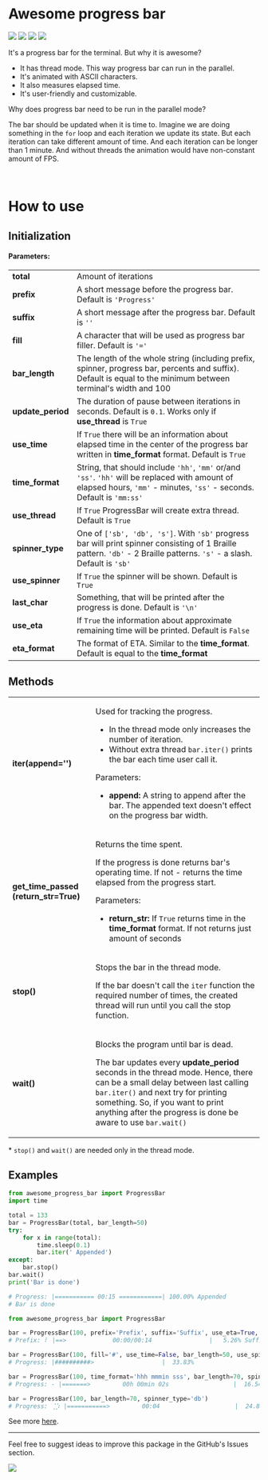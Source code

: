 # Awesome progress bar
![](https://img.shields.io/pypi/v/awesome-progress-bar?color=blue&style=flat-square)
![](https://img.shields.io/pypi/dm/awesome-progress-bar?color=blue&style=flat-square)
![](https://img.shields.io/pypi/l/awesome-progress-bar?color=blue&style=flat-square)
![](https://img.shields.io/pypi/pyversions/awesome-progress-bar?style=flat-square)

It's a progress bar for the terminal. But why it is awesome?
- It has thread mode. This way progress bar can run in the parallel.
- It's animated with ASCII characters.
- It also measures elapsed time.
- It's user-friendly and customizable.

Why does progress bar need to be run in the parallel mode?

The bar should be updated when it is time to. Imagine we are doing something in the `for`
loop and each iteration we update its state. But each iteration can take different amount
of time. And each iteration can be longer than 1 minute. And without threads the animation
would have non-constant amount of FPS.

<br />

# How to use

## Initialization

#### Parameters:

<table>
    <tr>
        <td><b>total</b></td>
        <td>Amount of iterations</td>
    </tr>
    <tr>
        <td><b>prefix</b></td>
        <td>A short message before the progress bar. Default is <code>'Progress'</code></td>
    </tr>
    <tr>
        <td><b>suffix</b></td>
        <td>A short message after the progress bar. Default is <code>''</code></td>
    </tr>
    <tr>
        <td><b>fill</b></td>
        <td>A character that will be used as progress bar filler. Default is <code>'='</code></td>
    </tr>
    <tr>
        <td><b>bar_length</b></td>
        <td>The length of the whole string (including prefix, spinner, progress bar, percents and 
        suffix). Default is equal to the minimum between terminal's width and 100</td>
    </tr>
    <tr>
        <td><b>update_period</b></td>
        <td>The duration of pause between iterations in seconds. Default is <code>0.1</code>. Works 
        only if <b>use_thread</b> is <code>True</code></td>
    </tr>
    <tr>
        <td><b>use_time</b></td>
        <td>If <code>True</code> there will be an information about elapsed time in the center of 
        the progress bar written in <b>time_format</b> format. Default is <code>True</code></td>
    </tr>
    <tr>
        <td><b>time_format</b></td>
        <td>String, that should include <code>'hh'</code>, <code>'mm'</code> or/and <code>'ss'</code>. 
        <code>'hh'</code> will be replaced with amount of elapsed hours, <code>'mm'</code> - minutes, 
        <code>'ss'</code> - seconds. Default is <code>'mm:ss'</code></td>
    </tr>
    <tr>
        <td><b>use_thread</b></td>
        <td>If <code>True</code> ProgressBar will create extra thread. Default is <code>True</code></td>
    </tr>
    <tr>
        <td><b>spinner_type</b></td>
        <td>One of <code>['sb', 'db', 's']</code>. With <code>'sb'</code> progress bar will print 
        spinner consisting of 1 Braille pattern. <code>'db'</code> - 2 Braille patterns. 
        <code>'s'</code> - a slash. Default is <code>'sb'</code></td>
    </tr>
    <tr>
        <td><b>use_spinner</b></td>
        <td>If <code>True</code> the spinner will be shown. Default is <code>True</code></td>
    </tr>
    <tr>
        <td><b>last_char</b></td>
        <td>Something, that will be printed after the progress is done. Default is <code>'\n'</code></td>
    </tr>
    <tr>
        <td><b>use_eta</b></td>
        <td>If <code>True</code> the information about approximate remaining time will be printed. 
        Default is <code>False</code></td>
    </tr>
    <tr>
        <td><b>eta_format</b></td>
        <td>The format of ETA. Similar to the <b>time_format</b>. Default is equal to the 
        <b>time_format</b></td>
    </tr>
</table>

## Methods

<table>
    <tr>
        <td><b>iter(append='')</b></td>
        <td>
            <p>Used for tracking the progress.</p>
            <ul>
                <li>In the thread mode only increases the number of iteration.</li>
                <li>Without extra thread <code>bar.iter()</code> prints the bar each time user call it.</li>
            </ul>
            Parameters:
            <ul>
                <li><b>append:</b> A string to append after the bar. The appended text doesn't effect 
                on the progress bar width. </li>
            </ul>
        </td>
    </tr>
    <tr>
        <td><b>get_time_passed (return_str=True)</b></td>
        <td>
            <p>Returns the time spent.</p>
            <p>
                If the progress is done returns bar's operating time. If not - returns the time elapsed 
                from the progress start.
            </p>
            Parameters:
            <ul>
                <li><b>return_str:</b> If <code>True</code> returns time in the <b>time_format</b>
                format. If not returns just amount of seconds</li>
            </ul>
        </td>
    </tr>
    <tr>
        <td><b>stop()</b></td>
        <td>
            <p>Stops the bar in the thread mode.</p>
            <p>
                If the bar doesn't call the <code>iter</code> function the required number of times, the 
                created thread will run until you call the <stop>stop</stop> function.
            </p>
        </td>
    </tr>
    <tr>
        <td><b>wait()</b></td>
        <td>
            <p>Blocks the program until bar is dead.</p>
            <p>
                The bar updates every <b>update_period</b> seconds in the thread mode. Hence, there can 
                be a small delay between last calling <code>bar.iter()</code> and next try for printing 
                something. So, if you want to print anything after the progress is done be aware to use
                <code>bar.wait()</code>  
            </p>
        </td>
    </tr>
</table>

\* `stop()` and `wait()` are needed only in the thread mode.

## Examples

```python
from awesome_progress_bar import ProgressBar
import time

total = 133
bar = ProgressBar(total, bar_length=50)
try:
    for x in range(total):
        time.sleep(0.1)
        bar.iter(' Appended')
except:
    bar.stop()
bar.wait()
print('Bar is done')

# Progress: |=========== 00:15 ============| 100.00% Appended
# Bar is done
```
```python
from awesome_progress_bar import ProgressBar

bar = ProgressBar(100, prefix='Prefix', suffix='Suffix', use_eta=True, bar_length=70)
# Prefix: ⠇ |==>             00:00/00:14                |   5.26% Suffix

bar = ProgressBar(100, fill='#', use_time=False, bar_length=50, use_spinner=False)
# Progress: |##########>                   |  33.83%

bar = ProgressBar(100, time_format='hhh mmmin sss', bar_length=70, spinner_type='s')
# Progress: - |=======>         00h 00min 02s                  |  16.54%

bar = ProgressBar(100, bar_length=70, spinner_type='db')
# Progress: ⢈⡱ |===========>         00:04                     |  24.81%
```

See more [here](https://github.com/Yoskutik/awesome_progress_bar/blob/master/examples.py).
 
---

Feel free to suggest ideas to improve this package in the GitHub's Issues section.

![](https://img.shields.io/badge/@Yoskutik-444?logo=github&style=flat-square) 